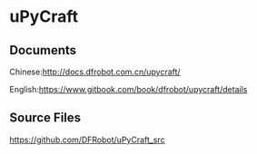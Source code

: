 # uPyCraft
## Documents

Chinese:http://docs.dfrobot.com.cn/upycraft/

English:https://www.gitbook.com/book/dfrobot/upycraft/details

## Source Files

https://github.com/DFRobot/uPyCraft_src
